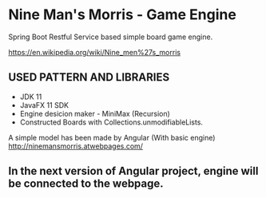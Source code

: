 # Nine Man's Morris - Game Engine

Spring Boot Restful Service based simple board game engine.

https://en.wikipedia.org/wiki/Nine_men%27s_morris

## USED PATTERN AND LIBRARIES

* JDK 11
* JavaFX 11 SDK
* Engine desicion maker - MiniMax (Recursion)
* Constructed Boards with Collections.unmodifiableLists.


A simple model has been made by Angular (With basic engine)
http://ninemansmorris.atwebpages.com/

## In the next version of Angular project, engine will be connected to the webpage.
